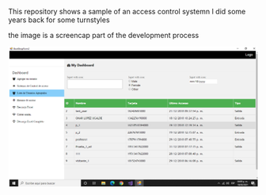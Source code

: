 This repository shows a sample of an access control systemn I did some years back for some turnstyles


the image is a screencap part of the development process

![alt text](https://github.com/RaulS0sa/AccessControlSoftware/blob/main/Images/DesktopTorniquetes.png?raw=true)
